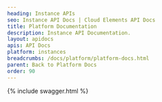 ```yaml
---
heading: Instance APIs
seo: Instance API Docs | Cloud Elements API Docs
title: Platform Documentation
description: Instance API Documentation.
layout: apidocs
apis: API Docs
platform: instances
breadcrumbs: /docs/platform/platform-docs.html
parent: Back to Platform Docs
order: 90
---
```


{% include swagger.html %}

